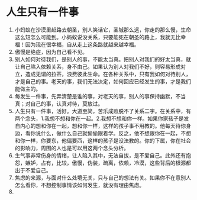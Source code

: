 # 人生只有一件事

1. 小蚂蚁在沙漠里赶路去朝圣，别人笑话它，圣城那么远，你走的那么慢，生命这么短怎么可能到。小蚂蚁说没关系，只要能死在朝圣的路上，我就无比幸福！因为现在很幸福，自从走上这条路就越来越幸福。
2. 傲慢是绝症，因为自己看不见。
3. 别人如何对待我们，是别人的事，不能太当真。把别人对我们的好太当真，就让自己陷入依赖关系，身不由己。如果认为别人对我们不好，则容易形成对立，造成无谓的拉茶，浪费彼此生命。在各种关系中，只有我如何对待别人，才是自己的事。老天的事，我们无法决定，如何回应已经发生的事，才是我们能做主的。
4. 每发生一件事，先弄清楚是谁的事，对老天的事，别人的事保持幽默，不当真；对自己的事，认真对待，莫放过。
5. 人生只有一件事，活好。大道至简，苦乐成败脱不了关系二字。在关系中，有两个念头，1.我想不想和你在一起。2.我想不想和你一样。如果你家孩子是发自内心的想和你在一起，想和你一样，这样的孩子事不用教的。他每天待你身边，看你说什么，做什么自己就偷偷跟着学。反之，他不想跟你在一起，不想和你一样，你要东，他偏要西，这样的孩子是没法教的。你的下属，你在社会的影响力，周围的人也是可以用这两个念头分析。
6. 生气事非常伤身的情绪，让人陷入其中，无法自拔，是不爱自己。此外还有抱怨，嫉妒，占有，比较，傲慢，伪装，疏离，依赖，冷漠，这些背后的根源都出于不爱自己。
7. 焦虑的来源，与面对什么处境无关，只与自己的想法有关。如果你不在意别人怎么看你，不想控制事情该如何发生，就没有理由焦虑。
8. 
